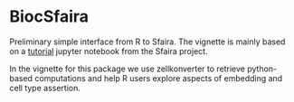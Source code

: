 # BiocSfaira

Preliminary simple interface from R to Sfaira.  The vignette
is mainly based on a [tutorial](https://github.com/theislab/sfaira_tutorials/blob/master/tutorials/user_interface.ipynb) jupyter notebook from the Sfaira
project.  

In the vignette for this package we use zellkonverter to retrieve python-based
computations and help R users explore aspects of embedding and cell type assertion. 
